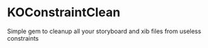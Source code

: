 # KOConstraintClean
Simple gem to cleanup all your storyboard and xib files from useless constraints

